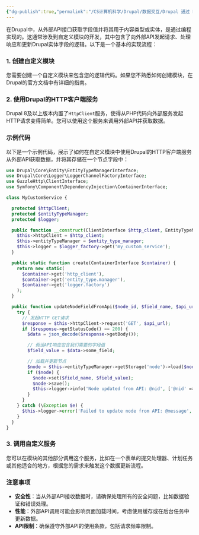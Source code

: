 ```yaml
---
{"dg-publish":true,"permalink":"/CS计算机科学/Drupal/数据交互/Drupal 通过 HttpClient Service 从外部导入字段内容/","noteIcon":"","created":"2024-08-28T17:27:38.000+08:00","updated":"2024-04-23T22:16:33.000+08:00"}
---
```



在Drupal中，从外部API接口获取字段值并将其用于内容类型或实体，是通过编程实现的。这通常涉及到自定义模块的开发，其中包含了向外部API发起请求、处理响应和更新Drupal实体字段的逻辑。以下是一个基本的实现流程：

### 1. 创建自定义模块

您需要创建一个自定义模块来包含您的逻辑代码。如果您不熟悉如何创建模块，在Drupal的官方文档中有详细的指南。

### 2. 使用Drupal的HTTP客户端服务

Drupal 8及以上版本内置了`HttpClient`服务，使得从PHP代码向外部服务发起HTTP请求变得简单。您可以使用这个服务来调用外部API并获取数据。

### 示例代码

以下是一个示例代码，展示了如何在自定义模块中使用Drupal的HTTP客户端服务从外部API获取数据，并将其存储在一个节点字段中：

```php
use Drupal\Core\Entity\EntityTypeManagerInterface;
use Drupal\Core\Logger\LoggerChannelFactoryInterface;
use GuzzleHttp\ClientInterface;
use Symfony\Component\DependencyInjection\ContainerInterface;

class MyCustomService {

  protected $httpClient;
  protected $entityTypeManager;
  protected $logger;

  public function __construct(ClientInterface $http_client, EntityTypeManagerInterface $entity_type_manager, LoggerChannelFactoryInterface $logger_factory) {
    $this->httpClient = $http_client;
    $this->entityTypeManager = $entity_type_manager;
    $this->logger = $logger_factory->get('my_custom_service');
  }

  public static function create(ContainerInterface $container) {
    return new static(
      $container->get('http_client'),
      $container->get('entity_type.manager'),
      $container->get('logger.factory')
    );
  }

  public function updateNodeFieldFromApi($node_id, $field_name, $api_url) {
    try {
      // 发起HTTP GET请求
      $response = $this->httpClient->request('GET', $api_url);
      if ($response->getStatusCode() == 200) {
        $data = json_decode($response->getBody());

        // 假设API响应包含我们需要的字段值
        $field_value = $data->some_field;

        // 加载并更新节点
        $node = $this->entityTypeManager->getStorage('node')->load($node_id);
        if ($node) {
          $node->set($field_name, $field_value);
          $node->save();
          $this->logger->info('Node updated from API: @nid', ['@nid' => $node_id]);
        }
      }
    } catch (\Exception $e) {
      $this->logger->error('Failed to update node from API: @message', ['@message' => $e->getMessage()]);
    }
  }
}
```

### 3. 调用自定义服务

您可以在模块的其他部分调用这个服务，比如在一个表单的提交处理器、计划任务或其他适合的地方，根据您的需求来触发这个数据更新流程。

### 注意事项

- **安全性**：当从外部API接收数据时，请确保处理所有的安全问题，比如数据验证和错误处理。
- **性能**：外部API调用可能会影响页面加载时间，考虑使用缓存或在后台任务中更新数据。
- **API限制**：确保遵守外部API的使用条款，包括请求频率限制。

